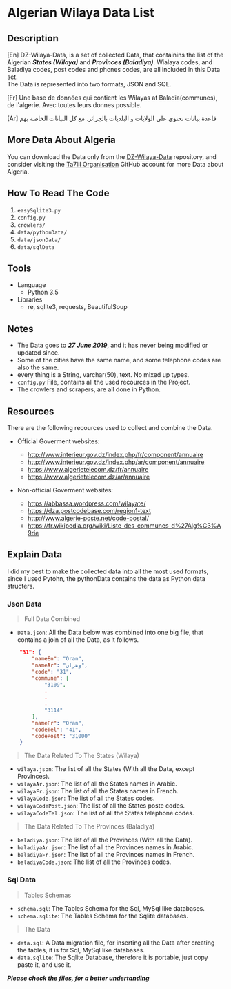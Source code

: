 # Algerian Wilaya Data List

## Description

[En] DZ-Wilaya-Data, is a set of collected Data, that containins the list of the Algerian ***States (Wilaya)*** and  ***Provinces (Baladiya)***. Wialaya codes, and Baladiya codes, post codes and phones codes, are all included in this Data set.  
The Data is represented into two formats, JSON and SQL.

[Fr] Une base de données qui contient les Wilayas at Baladia(communes), de l'algerie. Avec toutes leurs donnes possible.

[Ar]  قاعدة بيانات تحتوي على الولايات و البلديات بالجزائر. مع كل البيانات الخاصة بهم

## More Data About Algeria

You can download the Data only from the [DZ-Wilaya-Data](https://github.com/Ta7lil/DZ-Wilaya-Data) repository, and consider visiting the [Ta7lil Organisation](https://github.com/Ta7lil) GitHub account for more Data about Algeria.

## How To Read The Code

1. `easySqlite3.py`
2. `config.py`
3. `crowlers/`
4. `data/pythonData/`
5. `data/jsonData/`
6. `data/sqlData`

## Tools

* Language
  * Python 3.5
* Libraries
  * re, sqlite3, requests, BeautifulSoup
  
## Notes

* The Data goes to ***27 June 2019***, and it has never being modified or updated since.
* Some of the cities have the same name, and some telephone codes are also the same.
* every thing is a String, varchar(50), text. No mixed up types.
* `config.py` File, contains all the used recources in the Project.
* The crowlers and scrapers, are all done in Python.

## Resources

There are the following recources used to collect and combine the Data.

* Official Goverment websites:
  * <http://www.interieur.gov.dz/index.php/fr/component/annuaire>
  * <http://www.interieur.gov.dz/index.php/ar/component/annuaire>
  * <https://www.algerietelecom.dz/fr/annuaire>
  * <https://www.algerietelecom.dz/ar/annuaire>

* Non-official Goverment websites:
  * <https://abbassa.wordpress.com/wilayate/>
  * <https://dza.postcodebase.com/region1-text>
  * <http://www.algerie-poste.net/code-postal/>
  * <https://fr.wikipedia.org/wiki/Liste_des_communes_d%27Alg%C3%A9rie>

## Explain Data

I did my best to make the collected data into all the most used formats,  
since I used Pytohn, the pythonData contains the data as Python data structers.  

### Json Data

> Full Data Combined

* `Data.json`: All the Data below was combined into one big file, that contains a join of all the Data, as it follows.

```json
    "31": {
        "nameEn": "Oran",
        "nameAr": "وهران",
        "code": "31",
        "commune": [
            "3109",
            .
            .
            .
            "3114"
        ],
        "nameFr": "Oran",
        "codeTel": "41",
        "codePost": "31000"
    }
```

> The Data Related To The States (Wilaya)

* `wilaya.json`: The list of all the States (With all the Data, except Provinces).
* `wilayaAr.json`: The list of all the States names in Arabic.
* `wilayaFr.json`: The list of all the States names in French.
* `wilayaCode.json`: The list of all the States codes.
* `wilayaCodePost.json`: The list of all the States poste codes.
* `wilayaCodeTel.json`: The list of all the States telephone codes.

> The Data Related To The Provinces (Baladiya)

* `baladiya.json`: The list of all the Provinces (With all the Data).
* `baladiyaAr.json`: The list of all the Provinces names in Arabic.
* `baladiyaFr.json`: The list of all the Provinces names in French.
* `baladiyaCode.json`: The list of all the Provinces codes.

### Sql Data

> Tables Schemas

* `schema.sql`: The Tables Schema for the Sql, MySql like databases.
* `schema.sqlite`: The Tables Schema for the Sqlite databases.

> The Data

* `data.sql`: A Data migration file, for inserting all the Data after creating the tables, it is for Sql, MySql like databases.
* `data.sqlite`: The Sqlite Database, therefore it is portable, just copy paste it, and use it.
  
***Please check the files, for a better undertanding***
